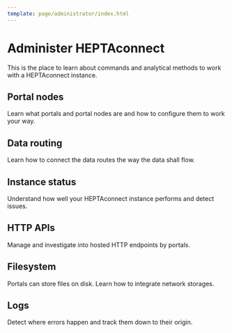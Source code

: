 ```yaml
---
template: page/administrator/index.html
---
```


# Administer HEPTAconnect

This is the place to learn about commands and analytical methods to work with a HEPTAconnect instance.


<!--open-f5ae91335169404e85f3e121357aade0-->

## Portal nodes

Learn what portals and portal nodes are and how to configure them to work your way.

<!--close-f5ae91335169404e85f3e121357aade0-->


<!--open-cb1a50171cfe41bea30d1437ab32aa02-->

## Data routing

Learn how to connect the data routes the way the data shall flow.

<!--close-cb1a50171cfe41bea30d1437ab32aa02-->


<!--open-82cbda7a53ff4843bc69a3cb717ceaee-->

## Instance status

Understand how well your HEPTAconnect instance performs and detect issues.

<!--close-82cbda7a53ff4843bc69a3cb717ceaee-->


<!--open-5a19b7d8a81d427ab43b2685c6b4e8c3-->

## HTTP APIs

Manage and investigate into hosted HTTP endpoints by portals.

<!--close-5a19b7d8a81d427ab43b2685c6b4e8c3-->


<!--open-4027d68e85cb49c886bb36db119507e1-->

## Filesystem

Portals can store files on disk.
Learn how to integrate network storages.

<!--close-4027d68e85cb49c886bb36db119507e1-->


<!--open-123d7ed379034757ac79ac2431b411a9-->

## Logs

Detect where errors happen and track them down to their origin. 

<!--close-123d7ed379034757ac79ac2431b411a9-->
